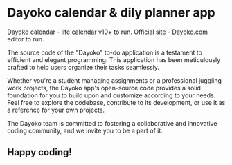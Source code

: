 
# Dayoko calendar & dily planner app

Dayoko calendar - [life calendar](http://dayoko.com/life-calendar) v10+ to run.
Official site - [Dayoko.com](http://dayoko.com) editor to run.

The source code of the "Dayoko" to-do application is a testament to efficient and elegant programming. This application has been meticulously crafted to help users organize their tasks seamlessly. 

Whether you're a student managing assignments or a professional juggling work projects, the Dayoko app's open-source code provides a solid foundation for you to build upon and customize according to your needs. Feel free to explore the codebase, contribute to its development, or use it as a reference for your own projects. 

The Dayoko team is committed to fostering a collaborative and innovative coding community, and we invite you to be a part of it. 


## Happy coding!


